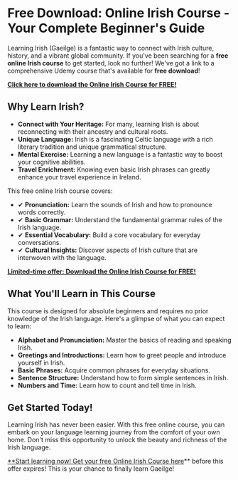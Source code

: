 # Free Download: Online Irish Course - Your Complete Beginner's Guide

Learning Irish (Gaeilge) is a fantastic way to connect with Irish culture, history, and a vibrant global community. If you've been searching for a **free online Irish course** to get started, look no further! We've got a link to a comprehensive Udemy course that's available for **free download**!

[**Click here to download the Online Irish Course for FREE!**](https://udemywork.com/online-irish-course)

## Why Learn Irish?

*   **Connect with Your Heritage:** For many, learning Irish is about reconnecting with their ancestry and cultural roots.
*   **Unique Language:** Irish is a fascinating Celtic language with a rich literary tradition and unique grammatical structure.
*   **Mental Exercise:** Learning a new language is a fantastic way to boost your cognitive abilities.
*   **Travel Enrichment:** Knowing even basic Irish phrases can greatly enhance your travel experience in Ireland.

This free online Irish course covers:

*   ✔ **Pronunciation:** Learn the sounds of Irish and how to pronounce words correctly.
*   ✔ **Basic Grammar:** Understand the fundamental grammar rules of the Irish language.
*   ✔ **Essential Vocabulary:** Build a core vocabulary for everyday conversations.
*   ✔ **Cultural Insights:** Discover aspects of Irish culture that are interwoven with the language.

[**Limited-time offer: Download the Online Irish Course for FREE!**](https://udemywork.com/online-irish-course)

## What You'll Learn in This Course

This course is designed for absolute beginners and requires no prior knowledge of the Irish language. Here's a glimpse of what you can expect to learn:

*   **Alphabet and Pronunciation:** Master the basics of reading and speaking Irish.
*   **Greetings and Introductions:** Learn how to greet people and introduce yourself in Irish.
*   **Basic Phrases:** Acquire common phrases for everyday situations.
*   **Sentence Structure:** Understand how to form simple sentences in Irish.
*   **Numbers and Time:** Learn how to count and tell time in Irish.

## Get Started Today!

Learning Irish has never been easier. With this free online course, you can embark on your language learning journey from the comfort of your own home. Don't miss this opportunity to unlock the beauty and richness of the Irish language.

[**Start learning now! Get your free Online Irish Course here](https://udemywork.com/online-irish-course)** before this offer expires! This is your chance to finally learn Gaeilge!
